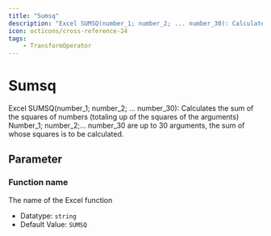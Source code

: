 ```yaml
---
title: "Sumsq"
description: "Excel SUMSQ(number_1; number_2; ... number_30): Calculates the sum of the squares of numbers (totaling up of the squares of the arguments) Number_1; number_2;... number_30 are up to 30 arguments, the sum of whose squares is to be calculated."
icon: octicons/cross-reference-24
tags: 
    - TransformOperator
---
```

# Sumsq
<!-- This file was generated - DO NOT CHANGE IT MANUALLY -->



Excel SUMSQ(number_1; number_2; ... number_30): Calculates the sum of the squares of numbers (totaling up of the squares of the arguments) Number_1; number_2;... number_30 are up to 30 arguments, the sum of whose squares is to be calculated.

## Parameter

### Function name

The name of the Excel function

- Datatype: `string`
- Default Value: `SUMSQ`



